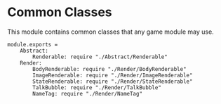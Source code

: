 Common Classes
==============

This module contains common classes that any game module may use.

	module.exports =
		Abstract:
			Renderable: require "./Abstract/Renderable"
		Render:
			BodyRenderable: require "./Render/BodyRenderable"
			ImageRenderable: require "./Render/ImageRenderable"
			StateRenderable: require "./Render/StateRenderable"
			TalkBubble: require "./Render/TalkBubble"
			NameTag: require "./Render/NameTag"
